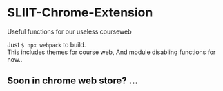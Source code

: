 # SLIIT-Chrome-Extension
Useful functions for our useless courseweb

Just ```$ npx webpack``` to build. \
This includes themes for course web, And module disabling functions for now.. 
## Soon in chrome web store? ...
